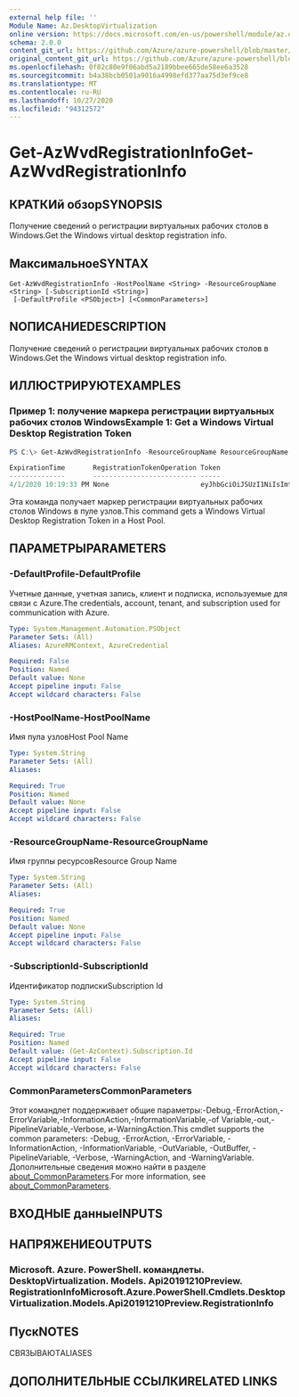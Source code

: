 ```yaml
---
external help file: ''
Module Name: Az.DesktopVirtualization
online version: https://docs.microsoft.com/en-us/powershell/module/az.desktopvirtualization/get-azwvdregistrationinfo
schema: 2.0.0
content_git_url: https://github.com/Azure/azure-powershell/blob/master/src/DesktopVirtualization/help/Get-AzWvdRegistrationInfo.md
original_content_git_url: https://github.com/Azure/azure-powershell/blob/master/src/DesktopVirtualization/help/Get-AzWvdRegistrationInfo.md
ms.openlocfilehash: 0f82c80e9f06abd5a2189bbee665de58ee6a3528
ms.sourcegitcommit: b4a38bcb0501a9016a4998efd377aa75d3ef9ce8
ms.translationtype: MT
ms.contentlocale: ru-RU
ms.lasthandoff: 10/27/2020
ms.locfileid: "94312572"
---
```

# <span data-ttu-id="178d0-101">Get-AzWvdRegistrationInfo</span><span class="sxs-lookup"><span data-stu-id="178d0-101">Get-AzWvdRegistrationInfo</span></span>

## <span data-ttu-id="178d0-102">КРАТКИй обзор</span><span class="sxs-lookup"><span data-stu-id="178d0-102">SYNOPSIS</span></span>
<span data-ttu-id="178d0-103">Получение сведений о регистрации виртуальных рабочих столов в Windows.</span><span class="sxs-lookup"><span data-stu-id="178d0-103">Get the Windows virtual desktop registration info.</span></span>

## <span data-ttu-id="178d0-104">Максимальное</span><span class="sxs-lookup"><span data-stu-id="178d0-104">SYNTAX</span></span>

```
Get-AzWvdRegistrationInfo -HostPoolName <String> -ResourceGroupName <String> [-SubscriptionId <String>]
 [-DefaultProfile <PSObject>] [<CommonParameters>]
```

## <span data-ttu-id="178d0-105">NОПИСАНИЕ</span><span class="sxs-lookup"><span data-stu-id="178d0-105">DESCRIPTION</span></span>
<span data-ttu-id="178d0-106">Получение сведений о регистрации виртуальных рабочих столов в Windows.</span><span class="sxs-lookup"><span data-stu-id="178d0-106">Get the Windows virtual desktop registration info.</span></span>

## <span data-ttu-id="178d0-107">ИЛЛЮСТРИРУЮТ</span><span class="sxs-lookup"><span data-stu-id="178d0-107">EXAMPLES</span></span>

### <span data-ttu-id="178d0-108">Пример 1: получение маркера регистрации виртуальных рабочих столов Windows</span><span class="sxs-lookup"><span data-stu-id="178d0-108">Example 1: Get a Windows Virtual Desktop Registration Token</span></span>
```powershell
PS C:\> Get-AzWvdRegistrationInfo -ResourceGroupName ResourceGroupName -HostPoolName HostPoolName

ExpirationTime       RegistrationTokenOperation Token
--------------       -------------------------- -----
4/1/2020 10:19:33 PM None                       eyJhbGciOiJSUzI1NiIsImtpZCI6IkMyRjU1RUYxNzg0MEFCNzkzMDk2RUYzRjdEMkNBRDk0NThGNDhEOTQiLCJ0eXAiOiJKV1QifQ.eyJSZWdpc3RyYXRpb25JZCI6IjU5NGJjZWUwLTk5MjQtNDg3ZC1iOW...
```

<span data-ttu-id="178d0-109">Эта команда получает маркер регистрации виртуальных рабочих столов Windows в пуле узлов.</span><span class="sxs-lookup"><span data-stu-id="178d0-109">This command gets a Windows Virtual Desktop Registration Token in a Host Pool.</span></span>

## <span data-ttu-id="178d0-110">ПАРАМЕТРЫ</span><span class="sxs-lookup"><span data-stu-id="178d0-110">PARAMETERS</span></span>

### <span data-ttu-id="178d0-111">-DefaultProfile</span><span class="sxs-lookup"><span data-stu-id="178d0-111">-DefaultProfile</span></span>
<span data-ttu-id="178d0-112">Учетные данные, учетная запись, клиент и подписка, используемые для связи с Azure.</span><span class="sxs-lookup"><span data-stu-id="178d0-112">The credentials, account, tenant, and subscription used for communication with Azure.</span></span>

```yaml
Type: System.Management.Automation.PSObject
Parameter Sets: (All)
Aliases: AzureRMContext, AzureCredential

Required: False
Position: Named
Default value: None
Accept pipeline input: False
Accept wildcard characters: False
```

### <span data-ttu-id="178d0-113">-HostPoolName</span><span class="sxs-lookup"><span data-stu-id="178d0-113">-HostPoolName</span></span>
<span data-ttu-id="178d0-114">Имя пула узлов</span><span class="sxs-lookup"><span data-stu-id="178d0-114">Host Pool Name</span></span>

```yaml
Type: System.String
Parameter Sets: (All)
Aliases:

Required: True
Position: Named
Default value: None
Accept pipeline input: False
Accept wildcard characters: False
```

### <span data-ttu-id="178d0-115">-ResourceGroupName</span><span class="sxs-lookup"><span data-stu-id="178d0-115">-ResourceGroupName</span></span>
<span data-ttu-id="178d0-116">Имя группы ресурсов</span><span class="sxs-lookup"><span data-stu-id="178d0-116">Resource Group Name</span></span>

```yaml
Type: System.String
Parameter Sets: (All)
Aliases:

Required: True
Position: Named
Default value: None
Accept pipeline input: False
Accept wildcard characters: False
```

### <span data-ttu-id="178d0-117">-SubscriptionId</span><span class="sxs-lookup"><span data-stu-id="178d0-117">-SubscriptionId</span></span>
<span data-ttu-id="178d0-118">Идентификатор подписки</span><span class="sxs-lookup"><span data-stu-id="178d0-118">Subscription Id</span></span>

```yaml
Type: System.String
Parameter Sets: (All)
Aliases:

Required: True
Position: Named
Default value: (Get-AzContext).Subscription.Id
Accept pipeline input: False
Accept wildcard characters: False
```

### <span data-ttu-id="178d0-119">CommonParameters</span><span class="sxs-lookup"><span data-stu-id="178d0-119">CommonParameters</span></span>
<span data-ttu-id="178d0-120">Этот командлет поддерживает общие параметры:-Debug,-ErrorAction,-ErrorVariable,-InformationAction,-InformationVariable,-of Variable,-out,-PipelineVariable,-Verbose, и-WarningAction.</span><span class="sxs-lookup"><span data-stu-id="178d0-120">This cmdlet supports the common parameters: -Debug, -ErrorAction, -ErrorVariable, -InformationAction, -InformationVariable, -OutVariable, -OutBuffer, -PipelineVariable, -Verbose, -WarningAction, and -WarningVariable.</span></span> <span data-ttu-id="178d0-121">Дополнительные сведения можно найти в разделе [about_CommonParameters](http://go.microsoft.com/fwlink/?LinkID=113216).</span><span class="sxs-lookup"><span data-stu-id="178d0-121">For more information, see [about_CommonParameters](http://go.microsoft.com/fwlink/?LinkID=113216).</span></span>

## <span data-ttu-id="178d0-122">ВХОДНЫЕ данные</span><span class="sxs-lookup"><span data-stu-id="178d0-122">INPUTS</span></span>

## <span data-ttu-id="178d0-123">НАПРЯЖЕНИЕ</span><span class="sxs-lookup"><span data-stu-id="178d0-123">OUTPUTS</span></span>

### <span data-ttu-id="178d0-124">Microsoft. Azure. PowerShell. командлеты. DesktopVirtualization. Models. Api20191210Preview. RegistrationInfo</span><span class="sxs-lookup"><span data-stu-id="178d0-124">Microsoft.Azure.PowerShell.Cmdlets.DesktopVirtualization.Models.Api20191210Preview.RegistrationInfo</span></span>

## <span data-ttu-id="178d0-125">Пуск</span><span class="sxs-lookup"><span data-stu-id="178d0-125">NOTES</span></span>

<span data-ttu-id="178d0-126">СВЯЗЫВАЮТ</span><span class="sxs-lookup"><span data-stu-id="178d0-126">ALIASES</span></span>

## <span data-ttu-id="178d0-127">ДОПОЛНИТЕЛЬНЫЕ ССЫЛКИ</span><span class="sxs-lookup"><span data-stu-id="178d0-127">RELATED LINKS</span></span>

